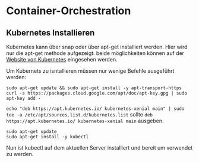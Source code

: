 # Container-Orchestration

## Kubernetes Installieren

Kubernetes kann über snap oder über apt-get installiert werden. Hier wird nur die apt-get methode aufgezeigt. beide möglichkeiten können auf der [Website von Kubernetes](https://kubernetes.io/de/docs/tasks/tools/install-kubectl/) eingesehen werden.

Um Kubernets zu isntallieren müssen nur wenige Befehle ausgeführt werden:

```sudo apt-get update && sudo apt-get install -y apt-transport-https```  
```curl -s https://packages.cloud.google.com/apt/doc/apt-key.gpg | sudo apt-key add -```  

```echo "deb https://apt.kubernetes.io/ kubernetes-xenial main" | sudo tee -a /etc/apt/sources.list.d/kubernetes.list``` sollte ```deb https://apt.kubernetes.io/ kubernetes-xenial main``` ausgeben.

```sudo apt-get update```  
```sudo apt-get install -y kubectl```

Nun ist kubectl auf dem aktuellen Server installiert und bereit um verwendet zu werden.